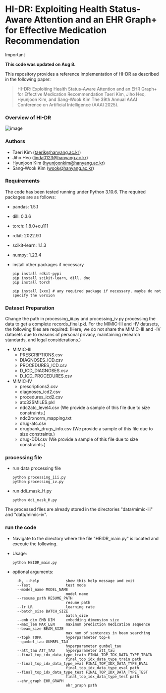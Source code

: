 # HI-DR: Exploiting Health Status-Aware Attention and an EHR Graph+ for Effective Medication Recommendation

> [!IMPORTANT]
> **This code was updated on Aug 8.**

This repository provides a reference implementation of HI-DR as described in the following paper:

> HI-DR: Exploiting Health Status-Aware Attention and an EHR Graph+ for Effective Medication Recommendation
> Taeri Kim, Jiho Heo, Hyunjoon Kim, and Sang-Wook Kim
> The 39th Annual AAAI Conference on Artificial Intelligence (AAAI 2025).



### Overview of HI-DR

![image](https://github.com/user-attachments/assets/cf536c7d-c076-4345-ab75-2e4c6ef3754f)


### Authors

- Taeri Kim ([taerik@hanyang.ac.kr](mailto:taerik@hanyang.ac.kr))
- Jiho Heo ([linda0123@hanyang.ac.kr](mailto:linda0123@hanyang.ac.kr))
- Hyunjoon Kim ([hyunjoonkim@hanyang.ac.kr](mailto:hyunjoonkim@hanyang.ac.kr))
- Sang-Wook Kim ([wook@hanyang.ac.kr](mailto:wook@hanyang.ac.kr))



### Requirements

The code has been tested running under Python 3.10.6. The required packages are as follows:

- pandas: 1.5.1

- dill: 0.3.6

- torch: 1.8.0+cu111

- rdkit: 2022.9.1

- scikit-learn: 1.1.3

- numpy: 1.23.4

- install other packages if necessary

  ```
  pip install rdkit-pypi
  pip install scikit-learn, dill, dnc
  pip install torch
  
  pip install [xxx] # any required package if necessary, maybe do not specify the version
  ```

  

### Dataset Preparation

Change the path in processing_iii.py and processing_iv.py processing the data to get a complete records_final.pkl.
For the MIMIC-III and -IV datasets, the following files are required:
(Here, we do not share the MIMIC-III and -IV datasets due to reasons of personal privacy, maintaining research standards, and legal considerations.)

- MIMIC-III
  - PRESCRIPTIONS.csv
  - DIAGNOSES_ICD.csv
  - PROCEDURES_ICD.csv
  - D_ICD_DIAGNOSES.csv
  - D_ICD_PROCEDURES.csv
- MIMIC-IV
  - prescriptions2.csv
  - diagnoses_icd2.csv
  - procedures_icd2.csv
  - atc32SMILES.pkl
  - ndc2atc_level4.csv (We provide a sample of this file due to size constraints.)
  - ndc2rxnorm_mapping.txt
  - drug-atc.csv
  - drugbank_drugs_info.csv (We provide a sample of this file due to size constraints.)
  - drug-DDI.csv (We provide a sample of this file due to size constraints.)

### processing file

- run data processing file

  ```
  python processing_iii.py
  python processing_iv.py
  ```

- run ddi_mask_H.py

  ```
  python ddi_mask_H.py
  ```

The processed files are already stored in the directories "data/mimic-iii" and "data/mimic-iv".

### run the code

- Navigate to the directory where the file "HEIDR_main.py" is located and execute the following.

- Usage:

  ```
  python HEIDR_main.py
  ```

- optional arguments:

  ```
    -h, --help            show this help message and exit
    --Test                test mode
    --model_name MODEL_NAME
                          model name
    --resume_path RESUME_PATH
                          resume path
    --lr LR               learning rate
    --batch_size BATCH_SIZE
                          batch_size
    --emb_dim EMB_DIM     embedding dimension size
    --max_len MAX_LEN     maximum prediction medication sequence
    --beam_size BEAM_SIZE
                          max num of sentences in beam searching
    --topk TOPK           hyperparameter top-k
    --gumbel_tau GUMBEL_TAU
                          hyperparameter gumbel_tau
    --att_tau ATT_TAU     hyperparameter att_tau
    --final_top_idx_data_type_train FINAL_TOP_IDX_DATA_TYPE_TRAIN
                          final_top_idx_data_type_train path
    --final_top_idx_data_type_eval FINAL_TOP_IDX_DATA_TYPE_EVAL
                          final_top_idx_data_type_eval path
    --final_top_idx_data_type_test FINAL_TOP_IDX_DATA_TYPE_TEST
                          final_top_idx_data_type_test path
    --ehr_graph EHR_GRAPH
                          ehr_graph path
  ```

